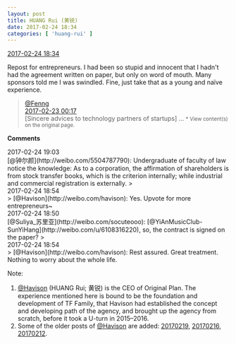 ```yaml
---
layout: post
title: HUANG Rui (黄锐)
date: 2017-02-24 18:34
categories: [ 'huang-rui' ]
---
```


<div class="weibo-info">
  <a href="http://weibo.com/2383396057/Ex2yUpYL9">2017-02-24 18:34</a>
</div>

Repost for entrepreneurs. I had been so stupid and innocent that I hadn't had the agreement written on paper, but only on word of mouth. Many sponsors told me I was swindled. Fine, just take that as a young and naïve experience.

<!-- more -->

> <div class="weibo-post-name">
>   <a href="http://weibo.com/fenng">@Fenng</a>
> </div>
> <div class="weibo-info">
>   <a href="http://weibo.com/1577826897/EwLWXoxtG">2017-02-23 00:17</a>
> </div>
> [Sincere advices to technology partners of startups] …  
> <small>* View content(s) on the original page.</small>

**Comments**

<div class="weibo-info">2017-02-24 19:03</div>
[@钟尔颜](http://weibo.com/5504787790): Undergraduate of faculty of law notice the knowledge: As to a corporation, the affirmation of shareholders is from stock transfer books, which is the criterion internally; while industrial and commercial registration is externally.
> <div class="weibo-info">2017-02-24 18:54</div>
> [@Havison](http://weibo.com/havison): Yes. Upvote for more entrepreneurs~

<div class="weibo-info">2017-02-24 18:50</div>
[@Suliya_苏里亚](http://weibo.com/socuteooo): [@YiAnMusicClub-SunYiHang](http://weibo.com/u/6108316220), so, the contract is signed on the paper?
> <div class="weibo-info">2017-02-24 18:54</div>
> [@Havison](http://weibo.com/havison): Rest assured. Great treatment. Nothing to worry about the whole life.

Note:
1. [@Havison](http://weibo.com/havison) (HUANG Rui; 黄锐) is the CEO of Original Plan. The experience mentioned here is bound to be the foundation and development of TF Family, that Havison had established the concept and developing path of the agency, and brought up the agency from scratch, before it took a U-turn in 2015–2016.
1. Some of the older posts of [@Havison](http://weibo.com/havison) are added: [20170219](20170219.html), [20170216](20170216.html), [20170212](20170212.html).
